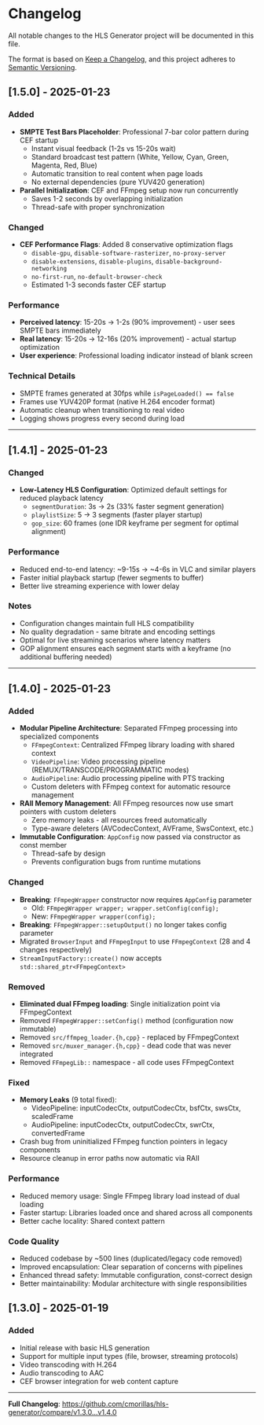 # Changelog

All notable changes to the HLS Generator project will be documented in this file.

The format is based on [Keep a Changelog](https://keepachangelog.com/en/1.0.0/),
and this project adheres to [Semantic Versioning](https://semver.org/spec/v2.0.0.html).

## [1.5.0] - 2025-01-23

### Added
- **SMPTE Test Bars Placeholder**: Professional 7-bar color pattern during CEF startup
  - Instant visual feedback (1-2s vs 15-20s wait)
  - Standard broadcast test pattern (White, Yellow, Cyan, Green, Magenta, Red, Blue)
  - Automatic transition to real content when page loads
  - No external dependencies (pure YUV420 generation)
- **Parallel Initialization**: CEF and FFmpeg setup now run concurrently
  - Saves 1-2 seconds by overlapping initialization
  - Thread-safe with proper synchronization

### Changed
- **CEF Performance Flags**: Added 8 conservative optimization flags
  - `disable-gpu`, `disable-software-rasterizer`, `no-proxy-server`
  - `disable-extensions`, `disable-plugins`, `disable-background-networking`
  - `no-first-run`, `no-default-browser-check`
  - Estimated 1-3 seconds faster CEF startup

### Performance
- **Perceived latency**: 15-20s → 1-2s (90% improvement) - user sees SMPTE bars immediately
- **Real latency**: 15-20s → 12-16s (20% improvement) - actual startup optimization
- **User experience**: Professional loading indicator instead of blank screen

### Technical Details
- SMPTE frames generated at 30fps while `isPageLoaded() == false`
- Frames use YUV420P format (native H.264 encoder format)
- Automatic cleanup when transitioning to real video
- Logging shows progress every second during load

---

## [1.4.1] - 2025-01-23

### Changed
- **Low-Latency HLS Configuration**: Optimized default settings for reduced playback latency
  - `segmentDuration`: 3s → 2s (33% faster segment generation)
  - `playlistSize`: 5 → 3 segments (faster player startup)
  - `gop_size`: 60 frames (one IDR keyframe per segment for optimal alignment)

### Performance
- Reduced end-to-end latency: ~9-15s → ~4-6s in VLC and similar players
- Faster initial playback startup (fewer segments to buffer)
- Better live streaming experience with lower delay

### Notes
- Configuration changes maintain full HLS compatibility
- No quality degradation - same bitrate and encoding settings
- Optimal for live streaming scenarios where latency matters
- GOP alignment ensures each segment starts with a keyframe (no additional buffering needed)

---

## [1.4.0] - 2025-01-23

### Added
- **Modular Pipeline Architecture**: Separated FFmpeg processing into specialized components
  - `FFmpegContext`: Centralized FFmpeg library loading with shared context
  - `VideoPipeline`: Video processing pipeline (REMUX/TRANSCODE/PROGRAMMATIC modes)
  - `AudioPipeline`: Audio processing pipeline with PTS tracking
  - Custom deleters with FFmpeg context for automatic resource management
- **RAII Memory Management**: All FFmpeg resources now use smart pointers with custom deleters
  - Zero memory leaks - all resources freed automatically
  - Type-aware deleters (AVCodecContext, AVFrame, SwsContext, etc.)
- **Immutable Configuration**: `AppConfig` now passed via constructor as const member
  - Thread-safe by design
  - Prevents configuration bugs from runtime mutations

### Changed
- **Breaking**: `FFmpegWrapper` constructor now requires `AppConfig` parameter
  - Old: `FFmpegWrapper wrapper; wrapper.setConfig(config);`
  - New: `FFmpegWrapper wrapper(config);`
- **Breaking**: `FFmpegWrapper::setupOutput()` no longer takes config parameter
- Migrated `BrowserInput` and `FFmpegInput` to use `FFmpegContext` (28 and 4 changes respectively)
- `StreamInputFactory::create()` now accepts `std::shared_ptr<FFmpegContext>`

### Removed
- **Eliminated dual FFmpeg loading**: Single initialization point via FFmpegContext
- Removed `FFmpegWrapper::setConfig()` method (configuration now immutable)
- Removed `src/ffmpeg_loader.{h,cpp}` - replaced by FFmpegContext
- Removed `src/muxer_manager.{h,cpp}` - dead code that was never integrated
- Removed `FFmpegLib::` namespace - all code uses FFmpegContext

### Fixed
- **Memory Leaks** (9 total fixed):
  - VideoPipeline: inputCodecCtx, outputCodecCtx, bsfCtx, swsCtx, scaledFrame
  - AudioPipeline: inputCodecCtx, outputCodecCtx, swrCtx, convertedFrame
- Crash bug from uninitialized FFmpeg function pointers in legacy components
- Resource cleanup in error paths now automatic via RAII

### Performance
- Reduced memory usage: Single FFmpeg library load instead of dual loading
- Faster startup: Libraries loaded once and shared across all components
- Better cache locality: Shared context pattern

### Code Quality
- Reduced codebase by ~500 lines (duplicated/legacy code removed)
- Improved encapsulation: Clear separation of concerns with pipelines
- Enhanced thread safety: Immutable configuration, const-correct design
- Better maintainability: Modular architecture with single responsibilities

## [1.3.0] - 2025-01-19

### Added
- Initial release with basic HLS generation
- Support for multiple input types (file, browser, streaming protocols)
- Video transcoding with H.264
- Audio transcoding to AAC
- CEF browser integration for web content capture

---

**Full Changelog**: https://github.com/cmorillas/hls-generator/compare/v1.3.0...v1.4.0
